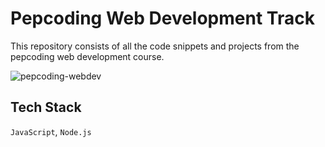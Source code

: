 # Pepcoding Web Development Track

This repository consists of all the code snippets and projects from the pepcoding web development course.

![pepcoding-webdev](https://socialify.git.ci/thatbeautifuldream/pepcoding-webdev/image?description=1&language=1&owner=1&theme=Dark)
  
## Tech Stack

`JavaScript`, `Node.js`
